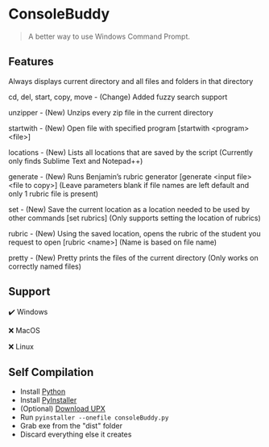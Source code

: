 # ConsoleBuddy

> A better way to use Windows Command Prompt.

## Features
Always displays current directory and all files and folders in that directory

cd, del, start, copy, move - (Change) Added fuzzy search support

unzipper - (New) Unzips every zip file in the current directory

startwith - (New) Open file with specified program \[startwith \<program\> \<file\>\]

locations - (New) Lists all locations that are saved by the script (Currently only finds Sublime Text and Notepad++)

generate - (New) Runs Benjamin’s rubric generator \[generate \<input file\> \<file to copy\>\] (Leave parameters blank if file names are left default and only 1 rubric file is present)

set - (New) Save the current location as a location needed to be used by other commands \[set rubrics\] (Only supports setting the location of rubrics)

rubric - (New) Using the saved location, opens the rubric of the student you request to open \[rubric \<name\>\] (Name is based on file name)

pretty - (New) Pretty prints the files of the current directory (Only works on correctly named files)


## Support
✔️ Windows

❌ MacOS

❌ Linux


## Self Compilation
- Install [Python](https://www.python.org/)
- Install [PyInstaller](https://pyinstaller.org/en/stable/)
- (Optional) [Download UPX](https://upx.github.io/)
- Run `pyinstaller --onefile consoleBuddy.py`
- Grab exe from the "dist" folder
- Discard everything else it creates
